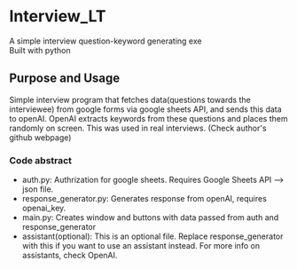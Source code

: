 # Interview_LT
A simple interview question-keyword generating exe <br>
Built with python

## Purpose and Usage
Simple interview program that fetches data(questions towards the interviewee) from google forms via google sheets API, and sends this data to openAI. OpenAI extracts keywords from these questions and places them randomly on screen.
This was used in real interviews. (Check author's github webpage)

### Code abstract
- auth.py: Authrization for google sheets. Requires Google Sheets API --> json file.
- response_generator.py: Generates response from openAI, requires openai_key.
- main.py: Creates window and buttons with data passed from auth and response_generator
- assistant(optional): This is an optional file. Replace response_generator with this if you want to use an assistant instead. For more info on assistants, check OpenAI.

